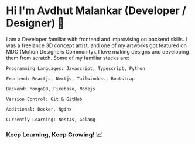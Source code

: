 # Hi I'm Avdhut Malankar (Developer / Designer) 👋

I am a Developer familiar with frontend and improvising on backend skills. I was a freelance 3D concept artist, and one of my artworks got featured on MDC (Motion Designers Community). I love making designs and developing them from scratch. Some of my familiar stacks are: 

```
Programming Languages: Javascript, Typescript, Python

Frontend: Reactjs, Nextjs, Tailwindcss, Bootstrap 

Backend: MongoDB, Firebase, Nodejs

Version Control: Git & GitHub

Additional: Docker, Nginx

Currently Learning: NestJs, Golang
```
### Keep Learning, Keep Growing! 📈





